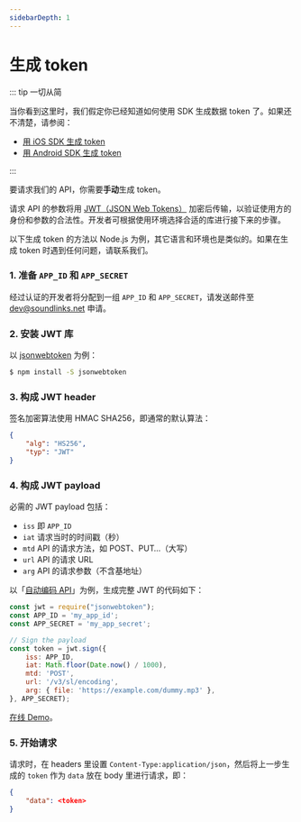 ```yaml
---
sidebarDepth: 1
---
```


# 生成 token

::: tip 一切从简

当你看到这里时，我们假定你已经知道如何使用 SDK 生成数据 token 了。如果还不清楚，请参阅：

- [用 iOS SDK 生成 token](/zh/ios/#生成-token)
- [用 Android SDK 生成 token](/zh/android/#生成-token)

:::

要请求我们的 API，你需要**手动**生成 token。

请求 API 的参数将用 [JWT（JSON Web Tokens）](https://jwt.io/) 加密后传输，以验证使用方的身份和参数的合法性。开发者可根据使用环境选择合适的库进行接下来的步骤。

以下生成 token 的方法以 Node.js 为例，其它语言和环境也是类似的。如果在生成 token 时遇到任何问题，请联系我们。

### 1. 准备 `APP_ID` 和 `APP_SECRET`

经过认证的开发者将分配到一组 `APP_ID` 和 `APP_SECRET`，请发送邮件至 [dev@soundlinks.net](mailto:dev@soundlinks.net) 申请。

### 2. 安装 JWT 库

以 [jsonwebtoken](https://github.com/auth0/node-jsonwebtoken) 为例：

```bash
$ npm install -S jsonwebtoken
```

### 3. 构成 JWT header

签名加密算法使用 HMAC SHA256，即通常的默认算法：

```json
{
    "alg": "HS256",
    "typ": "JWT"
}
```

### 4. 构成 JWT payload

必需的 JWT payload 包括：

- `iss` 即 `APP_ID`
- `iat` 请求当时的时间戳（秒）
- `mtd` API 的请求方法，如 POST、PUT…（大写）
- `url` API 的请求 URL
- `arg` API 的请求参数（不含基地址）

以「[自动编码 API](/zh/api/#自动编码)」为例，生成完整 JWT 的代码如下：

```js
const jwt = require("jsonwebtoken");
const APP_ID = 'my_app_id';
const APP_SECRET = 'my_app_secret';

// Sign the payload
const token = jwt.sign({
    iss: APP_ID,
    iat: Math.floor(Date.now() / 1000),
    mtd: 'POST',
    url: '/v3/sl/encoding',
    arg: { file: 'https://example.com/dummy.mp3' },
}, APP_SECRET);
```

[在线 Demo](https://runkit.com/wyudong/jwt-demo)。

### 5. 开始请求

请求时，在 headers 里设置 `Content-Type:application/json`，然后将上一步生成的 `token` 作为 `data` 放在 body 里进行请求，即：

```json
{
    "data": <token>
}
```
